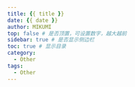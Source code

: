 ```yaml
---
title: {{ title }}
date: {{ date }}
author: MIKUMI
top: false # 是否顶置，可设置数字，越大越前
sidebar: true # 是否显示侧边栏
toc: true # 显示目录
category:
  - Other
tags:
  - Other
---
```


<!--more-->
